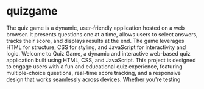 # quizgame
The quiz game is a dynamic, user-friendly application hosted on a web browser. It presents questions one at a time, allows users to select answers, tracks their score, and displays results at the end. The game leverages HTML for structure, CSS for styling, and JavaScript for interactivity and logic.
Welcome to Quiz Game, a dynamic and interactive web-based quiz application built using HTML, CSS, and JavaScript. This project is designed to engage users with a fun and educational quiz experience, featuring multiple-choice questions, real-time score tracking, and a responsive design that works seamlessly across devices. Whether you're testing

